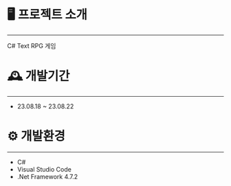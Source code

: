 # 🖥️ 프로젝트 소개
---
C# Text RPG 게임
<br>

# 🕰️ 개발기간
---
* 23.08.18 ~ 23.08.22

# ⚙️ 개발환경
---
* C#
* Visual Studio Code
* .Net Framework 4.7.2
